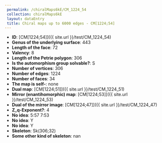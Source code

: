 ```yaml
--- 
 permalink: /chiralMaps6kE/CM_1224_54 
 collection: chiralMaps6kE
 layout: dataEntry
 title: Chiral maps up to 6000 edges - CM[1224;54]
---
```


- **ID**: [CM[1224;54]]({{ site.url }}/test/CM_1224_54)
- **Genus of the underlying surface**: 443
- **Length of the face**: 72
- **Valency**: 8
- **Length of the Petrie polygon**: 306
- **Is the automorphism group solvable?**: S
- **Number of vertices**: 306
- **Number of edges**: 1224
- **Number of faces**: 34
- **The map is self-**: none
- **Dual map**: [CM[1224;51]]({{ site.url }}/test/CM_1224_51)
- **Mirror (enantihomorphic) map**: [CM[1224;53]]({{ site.url }}/test/CM_1224_53)
- **Dual of the mirror image**: [CM[1224;47]]({{ site.url }}/test/CM_1224_47)
- **Z_q-Exponent?**: 4
- **No idea**:  5:57 7:53
- **No idea**: Y
- **No idea**: Y
- **Skeleton**: Sk(306;32)
- **Some other kind of skeleton**: nan
